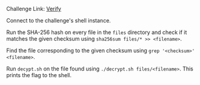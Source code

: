 Challenge Link: [Verify](https://play.picoctf.org/practice/challenge/450)

Connect to the challenge's shell instance.

Run the SHA-256 hash on every file in the `files` directory and check if it matches the given checksum using `sha256sum files/* >> <filename>`.

Find the file corresponding to the given checksum using `grep '<checksum>' <filename>`.

Run `decypt.sh` on the file found using `./decrypt.sh files/<filename>`. This prints the flag to the shell.
